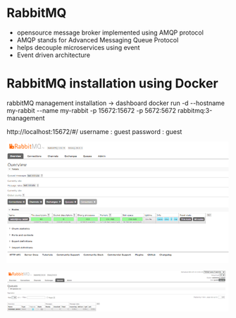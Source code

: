 
# RabbitMQ 
- opensource message broker implemented using AMQP protocol
- AMQP stands for Advanced Messaging Queue Protocol
- helps decouple microservices using event
- Event driven architecture
    
# RabbitMQ installation using Docker 
rabbitMQ management installation -> dashboard
docker run -d --hostname my-rabbit --name my-rabbit  -p 15672:15672 -p 5672:5672 rabbitmq:3-management


http://localhost:15672/#/ 
username : guest
password : guest

![rabbit mq](images/rabbit-mq.png?raw=true)

![Queue created programmatically](images/rabbit%20queue%20created.PNG?raw=true)